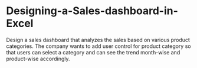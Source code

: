 # Designing-a-Sales-dashboard-in-Excel
Design a sales dashboard that analyzes the sales based on various product categories. The company wants to add user control for product category so that users can select a category and can see the trend month-wise and product-wise accordingly.   
